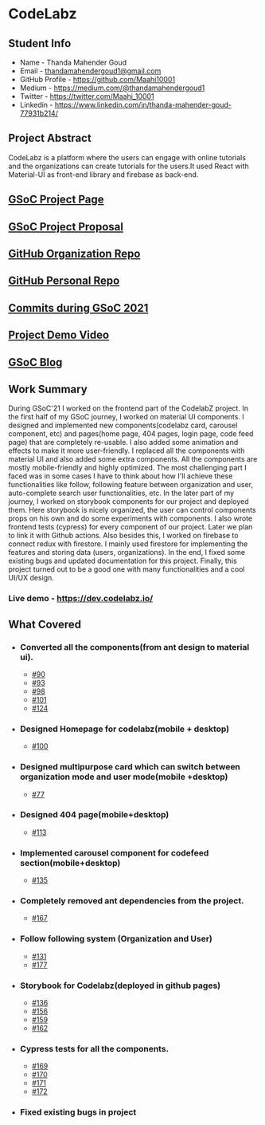 # CodeLabz

## Student Info

- Name - Thanda Mahender Goud
- Email - thandamahendergoud1@gmail.com
- GitHub Profile - https://github.com/Maahi10001
- Medium - https://medium.com/@thandamahendergoud1
- Twitter - https://twitter.com/Maahi_10001
- Linkedin - https://www.linkedin.com/in/thanda-mahender-goud-77931b214/
## Project Abstract

CodeLabz is a platform where the users can engage with online tutorials and the organizations can create tutorials for the users.It used React with Material-UI as front-end library and firebase as back-end.

## [GSoC Project Page](https://summerofcode.withgoogle.com/programs/2022/projects/zwGmPCW4)

## [GSoC Project Proposal](https://drive.google.com/file/d/1rZIGdOAUsiqNNvIuBbtArY7OYG5-Xrfw/view?usp=sharing)

## [GitHub Organization Repo](https://github.com/scorelab/Codelabz)

## [GitHub Personal Repo](https://github.com/Maahi10001/Codelabz)

## [Commits during GSoC 2021](https://github.com/scorelab/Codelabz/commits?author=maahi10001)

## [Project Demo Video](https://youtu.be/vHhyuYpfgJk)

## [GSoC Blog](https://medium.com/scorelab/the-beginning-of-gsoc22-journey-with-score-lab-655cc2b08dd1)

## Work Summary

During GSoC'21 I worked on the frontend part of the CodelabZ project. In the first half of my GSoC journey, I worked on material UI components. I designed and implemented new components(codelabz card, carousel component, etc) and pages(home page, 404 pages, login page, code feed page) that are completely re-usable. I also added some animation and effects to make it more user-friendly. I replaced all the components with material UI and also added some extra components. All the components are mostly mobile-friendly and highly optimized. The most challenging part I faced was in some cases I have to think about how I'll achieve these functionalities like follow, following feature between organization and user, auto-complete search user functionalities, etc. In the later part of my journey, I worked on storybook components for our project and deployed them. Here storybook is nicely organized, the user can control components props on his own and do some experiments with components. I also wrote frontend tests (cypress) for every component of our project. Later we plan to link it with Github actions. Also besides this, I worked on firebase to connect redux with firestore. I mainly used firestore for implementing the features and storing data (users, organizations). In the end, I fixed some existing bugs and updated documentation for this project. Finally, this project turned out to be a good one with many functionalities and a cool UI/UX design.

### Live demo - https://dev.codelabz.io/

## What Covered

- ### Converted all the components(from ant design to material ui).
  - [#90](https://github.com/scorelab/Codelabz/pull/90)
  - [#93](https://github.com/scorelab/Codelabz/pull/93)
  - [#98](https://github.com/scorelab/Codelabz/pull/98)
  - [#101](https://github.com/scorelab/Codelabz/pull/101)
  - [#124](https://github.com/scorelab/Codelabz/pull/124)
- ### Designed Homepage for codelabz(mobile + desktop)
  - [#100](https://github.com/scorelab/Codelabz/pull/100)
- ### Designed multipurpose card which can switch between organization mode and user mode(mobile +desktop)
  - [#77](https://github.com/scorelab/Codelabz/pull/77)
- ### Designed 404 page(mobile+desktop)
  - [#113](https://github.com/scorelab/Codelabz/pull/113)
- ### Implemented carousel component for codefeed section(mobile+desktop)
  - [#135](https://github.com/scorelab/Codelabz/pull/135)
- ### Completely removed ant dependencies from the project.
  - [#167](https://github.com/scorelab/Codelabz/pull/167)
- ### Follow following system (Organization and User)
  - [#131](https://github.com/scorelab/Codelabz/pull/131)
  - [#177](https://github.com/scorelab/Codelabz/pull/177)
- ### Storybook for Codelabz(deployed in github pages)
  - [#136](https://github.com/scorelab/Codelabz/pull/136)
  - [#156](https://github.com/scorelab/Codelabz/pull/156)
  - [#159](https://github.com/scorelab/Codelabz/pull/159)
  - [#162](https://github.com/scorelab/Codelabz/pull/162)
- ### Cypress tests for all the components.
  - [#169](https://github.com/scorelab/Codelabz/pull/169)
  - [#170](https://github.com/scorelab/Codelabz/pull/170)
  - [#171](https://github.com/scorelab/Codelabz/pull/171)
  - [#172](https://github.com/scorelab/Codelabz/pull/172)
- ### Fixed existing bugs in project
